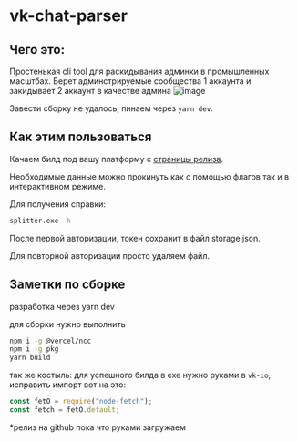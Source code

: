 # vk-chat-parser

## Чего это:

Простенькая cli tool для раскидывания админки в промышленных масштбах. Берет админстрируемые сообщества 1 аккаунта и закидывает 2 аккаунт в качестве админа
![image](https://user-images.githubusercontent.com/13865992/199230811-19c0cdaf-ef1b-4e3e-a3f6-05cd8a522c8e.png)

Завести сборку не удалось, пинаем через `yarn dev`.

## Как этим пользоваться

Качаем билд под вашу платформу с
[страницы релиза](https://github.com/shamanov-d/admin-splitter/releases).

Необходимые данные можно прокинуть как с помощью флагов так и в интерактивном
режиме.

Для получения справки:

```sh
splitter.exe -h
```

После первой авторизации, токен сохранит в файл storage.json.

Для повторной авторизации просто удаляем файл.

## Заметки по сборке

разработка через yarn dev

для сборки нужно выполнить

```sh
npm i -g @vercel/ncc
npm i -g pkg
yarn build
```

так же костыль: для успешного билда в exe нужно руками в `vk-io`, исправить
импорт вот на это:

```js
const fetO = require("node-fetch");
const fetch = fetO.default;
```

\*релиз на github пока что руками загружаем
